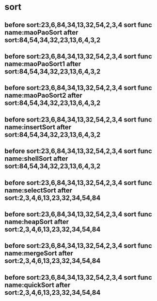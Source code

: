 # sort
before sort:23,6,84,34,13,32,54,2,3,4
sort func name:maoPaoSort
after sort:84,54,34,32,23,13,6,4,3,2
--------------------------------------------------
before sort:23,6,84,34,13,32,54,2,3,4
sort func name:maoPaoSort1
after sort:84,54,34,32,23,13,6,4,3,2
--------------------------------------------------
before sort:23,6,84,34,13,32,54,2,3,4
sort func name:maoPaoSort2
after sort:84,54,34,32,23,13,6,4,3,2
--------------------------------------------------
before sort:23,6,84,34,13,32,54,2,3,4
sort func name:insertSort
after sort:84,54,34,32,23,13,6,4,3,2
--------------------------------------------------
before sort:23,6,84,34,13,32,54,2,3,4
sort func name:shellSort
after sort:84,54,34,32,23,13,6,4,3,2
--------------------------------------------------
before sort:23,6,84,34,13,32,54,2,3,4
sort func name:selectSort
after sort:2,3,4,6,13,23,32,34,54,84
--------------------------------------------------
before sort:23,6,84,34,13,32,54,2,3,4
sort func name:heapSort
after sort:2,3,4,6,13,23,32,34,54,84
--------------------------------------------------
before sort:23,6,84,34,13,32,54,2,3,4
sort func name:mergeSort
after sort:2,3,4,6,13,23,32,34,54,84
--------------------------------------------------
before sort:23,6,84,34,13,32,54,2,3,4
sort func name:quickSort
after sort:2,3,4,6,13,23,32,34,54,84
--------------------------------------------------